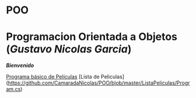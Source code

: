 # POO
 # __Programacion Orientada a Objetos__ (*Gustavo Nicolas Garcia*)
 __*Bienvenido*__ 

[Programa básico de Películas](https://github.com/CamaradaNicolas/POO/blob/master/Pelicula/Program.cs)
[Lista de Peliculas] (https://github.com/CamaradaNicolas/POO/blob/master/ListaPeliculas/Program.cs)

